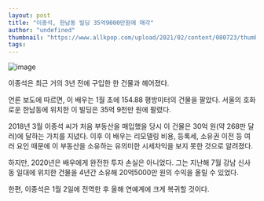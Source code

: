 ```yaml
---
layout: post
title: "이종석, 한남동 빌딩 35억9000만원에 매각"
author: "undefined"
thumbnail: "https://www.allkpop.com/upload/2021/02/content/080723/thumb/1612787039-leejongsuk-collage.jpg"
tags: 
---
```



![image](https://www.allkpop.com/upload/2021/02/content/080723/1612787039-leejongsuk-collage.jpg)

이종석은 최근 거의 3년 전에 구입한 한 건물과 헤어졌다.

언론 보도에 따르면, 이 배우는 1월 초에 154.88 평방미터의 건물을 팔았다. 서울의 호화로운 한남동에 위치한 이 빌딩은 35억 9천만 원에 팔렸다.

2018년 3월 이종석 씨가 처음 부동산을 매입했을 당시 이 건물은 30억 원(약 268만 달러)에 달하는 가치를 지녔다. 이후 이 배우는 리모델링 비용, 등록세, 소유권 이전 등 여러 요인 때문에 이 부동산을 소유하는 유의미한 시세차익을 보지 못한 것으로 알려졌다.

하지만, 2020년은 배우에게 완전한 투자 손실은 아니었다. 그는 지난해 7월 강남 신사동 일대에 위치한 건물을 4년간 소유해 20억5000만 원의 수익을 올릴 수 있었다.

한편, 이종석은 1월 2일에 전역한 후 올해 연예계에 크게 복귀할 것이다.